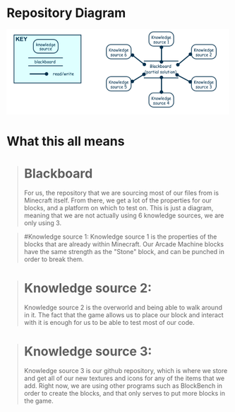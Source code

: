 # Repository Diagram
![Repository Diagram](repo.PNG)

# What this all means
> # Blackboard
> For us, the repository that we are sourcing most of our files from is Minecraft itself. From there, we get a lot of the properties for our blocks, and a platform on which to test on. 
> This is just a diagram, meaning that we are not actually using 6 knowledge sources, we are only using 3.

> #Knowledge source 1:
> Knowledge source 1 is the properties of the blocks that are already within Minecraft. Our Arcade Machine blocks have the same strength as the "Stone" block, and can be punched in order to break them.

> # Knowledge source 2:
> Knowledge source 2 is the overworld and being able to walk around in it. The fact that the game allows us to place our block and interact with it is enough for us to be able to test most of our code.

> # Knowledge source 3:
> Knowledge source 3 is our github repository, which is where we store and get all of our new textures and icons for any of the items that we add. Right now, we are using other programs such as BlockBench in order to create the blocks, and that only serves to put more blocks in the game.  
